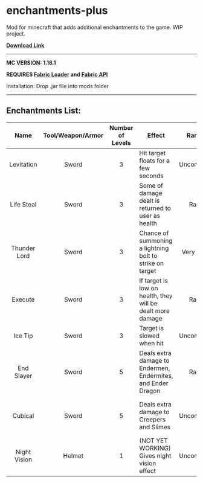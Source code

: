 # enchantments-plus
Mod for minecraft that adds additional enchantments to the game. WIP project.

**[Download Link](https://github.com/therobdog7/enchantments-plus/releases/download/1.0.0/enchantments-plus-1.0.0.jar "Download")**

---

**MC VERSION: 1.16.1**

**REQUIRES [Fabric Loader](https://fabricmc.net/use/ "Fabric Download") and [Fabric API](https://www.curseforge.com/minecraft/mc-mods/fabric-api)**

Installation: Drop .jar file into mods folder

---

## Enchantments List:

| Name          | Tool/Weapon/Armor  | Number of Levels  | Effect                                                       | Rarity          | Notes |
|:-------------:|:------------------:|:-----------------:|--------------------------------------------------------------|:---------------:|-------|
| Levitation    | Sword              | 3                 | Hit target floats for a few seconds                          | Uncommon        | |
| Life Steal    | Sword              | 3                 | Some of damage dealt is returned to user as health           | Rare            | |
| Thunder Lord  | Sword              | 3                 | Chance of summoning a lightning bolt to strike on target     | Very Rare       | |
| Execute       | Sword              | 3                 | If target is low on health, they will be dealt more damage   | Rare            | |
| Ice Tip       | Sword              | 3                 | Target is slowed when hit                                    | Uncommon        | |
| End Slayer    | Sword              | 5                 | Deals extra damage to Endermen, Endermites, and Ender Dragon | Rare            | |
| Cubical       | Sword              | 5                 | Deals extra damage to Creepers and Slimes                    | Uncommon        | Cannot be equipped with other damage enchantment |
| Night Vision  | Helmet             | 1                 | (NOT YET WORKING) Gives night vision effect                  | Uncommon        | Cannot be equipped with other damage enchantment |

